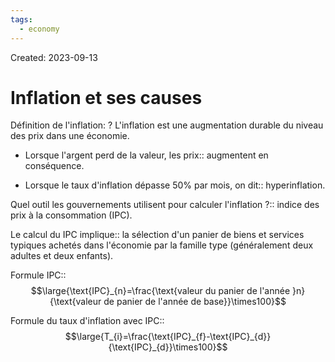 ```yaml
---
tags:
  - economy
---
```

Created: 2023-09-13

# Inflation et ses causes

Définition de l'inflation:
?
L'inflation est une augmentation durable du niveau des prix dans une économie.
<!--SR:!2023-09-16,1,230-->

- Lorsque l'argent perd de la valeur, les prix:: augmentent en conséquence.
<!--SR:!2023-09-18,3,250-->
- Lorsque le taux d'inflation dépasse 50% par mois, on dit:: hyperinflation.
<!--SR:!2023-09-18,3,250-->

Quel outil les gouvernements utilisent pour calculer l'inflation ?:: indice des prix à la consommation (IPC).
<!--SR:!2023-09-18,3,250-->

Le calcul du IPC implique:: la sélection d'un panier de biens et services typiques achetés dans l'économie par la famille type (généralement deux adultes et deux enfants). 
<!--SR:!2023-09-16,1,230-->

Formule IPC::$$\large{\text{IPC}_{n}=\frac{\text{valeur du panier de l'année }n}{\text{valeur de panier de l'année de base}}\times100}$$
<!--SR:!2023-09-18,3,250-->

Formule du taux d'inflation avec IPC::$$\large{T_{i}=\frac{\text{IPC}_{f}-\text{IPC}_{d}}{\text{IPC}_{d}}\times100}$$
<!--SR:!2023-09-18,3,250-->